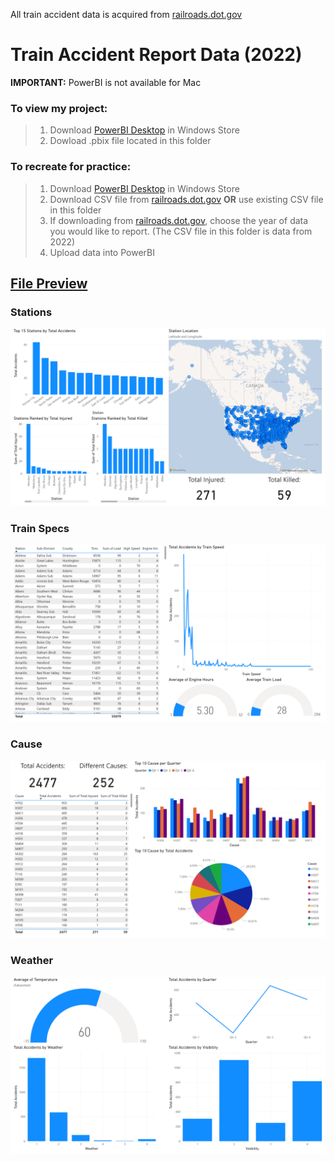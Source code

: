 All train accident data is acquired from [railroads.dot.gov](https://railroads.dot.gov/safety-data/accident-and-incident-reporting/train-accident-reports/train-accident-reports)
# Train Accident Report Data (2022)

**IMPORTANT:** PowerBI is not available for Mac

### **To view my project:**
> 1. Download [PowerBI Desktop](https://aka.ms/pbidesktopstore) in Windows Store
> 2. Dowload .pbix file located in this folder


### **To recreate for practice:**
> 1. Download [PowerBI Desktop](https://aka.ms/pbidesktopstore) in Windows Store
> 2. Download CSV file from [railroads.dot.gov](https://railroads.dot.gov/safety-data/accident-and-incident-reporting/train-accident-reports/train-accident-reports) **OR** use existing CSV file in this folder
> 3. If downloading from [railroads.dot.gov](https://railroads.dot.gov/safety-data/accident-and-incident-reporting/train-accident-reports/train-accident-reports), choose the year of data you would like to report. (The CSV file in this folder is data from 2022)
> 4. Upload data into PowerBI


## [File Preview](https://app.powerbi.com/reportEmbed?reportId=d3d451b9-283d-4f57-a32e-594a4eaf66d4&autoAuth=true&ctid=eb095636-1052-4895-952b-1ff9df1d1121)
### Stations
![](etc/Stations.png)

### Train Specs
![](etc/Train_Specs.png)

### Cause
![](etc/Cause.png)

### Weather
![](etc/Weather.png)



